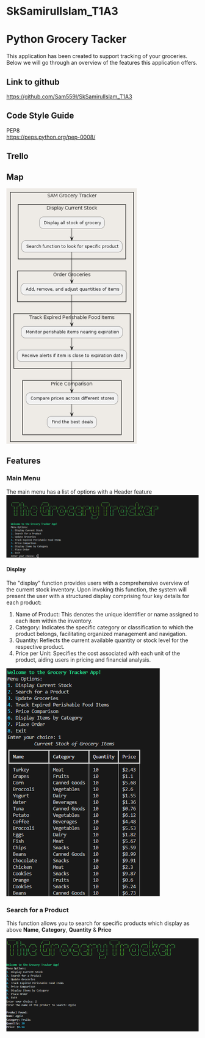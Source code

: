 # SkSamirulIslam_T1A3

# Python Grocery Tacker
This application has been created to support tracking of your groceries. Below we will go through an overview of the features this application offers.

## Link to github
https://github.com/Sam559I/SkSamirulIslam_T1A3

## Code Style Guide
PEP8  
https://peps.python.org/pep-0008/

## Trello 


## Map
![Map](docs/Map.png)

## Features

### Main Menu
The main menu has a list of options with a Header feature
![alt text](<docs/Screenshot 2024-05-12 185740.png>)
#### Display
The "display" function provides users with a comprehensive overview of the current stock inventory. Upon invoking this function, the system will present the user with a structured display comprising four key details for each product:

1. Name of Product: This denotes the unique identifier or name assigned to each item within the inventory.
2. Category: Indicates the specific category or classification to which the product belongs, facilitating organized management and navigation.
3. Quantity: Reflects the current available quantity or stock level for the respective product.
4. Price per Unit: Specifies the cost associated with each unit of the product, aiding users in pricing and financial analysis.

![alt text](<docs/Screenshot 2024-05-12 190225.png>)

### Search for a Product
This function allows you to search for specific products which display as above __Name__, __Category__, __Quantity__ & __Price__

![alt text](<docs/Screenshot 2024-05-12 193024.png>)